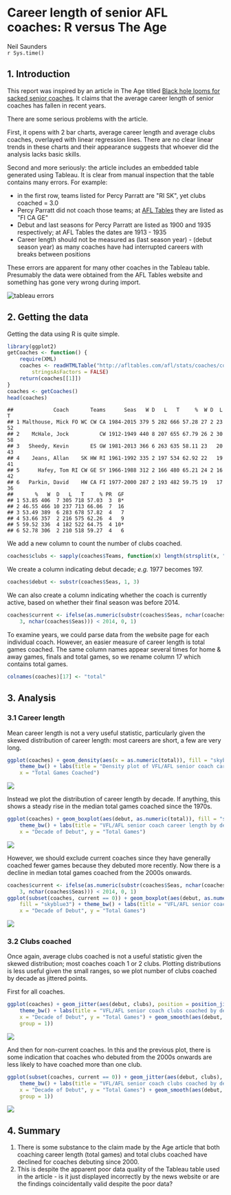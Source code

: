 # Career length of senior AFL coaches: R versus The Age
Neil Saunders  
`r Sys.time()`  

## 1. Introduction
This report was inspired by an article in The Age titled [Black hole looms for sacked senior coaches](http://www.theage.com.au/afl/afl-news/black-hole-looms-for-sacked-senior-coaches-20141001-10otho.html). It claims that the average career length of senior coaches has fallen in recent years.

There are some serious problems with the article.

First, it opens with 2 bar charts, average career length and average clubs coaches, overlayed with linear regression lines. There are no clear linear trends in these charts and their appearance suggests that whoever did the analysis lacks basic skills.

Second and more seriously: the article includes an embedded table generated using Tableau. It is clear from manual inspection that the table contains many errors. For example:

- in the first row, teams listed for Percy Parratt are "RI SK", yet clubs coached = 3.0
- Percy Parratt did not coach those teams; at [AFL Tables](http://afltables.com/afl/stats/coaches/Percy_Parratt.html) they are listed as "FI CA GE"
- Debut and last seasons for Percy Parratt are listed as 1900 and 1935 respectively; at AFL Tables the dates are 1913 - 1935
- Career length should not be measured as (last season year) - (debut season year) as many coaches have had interrupted careers with breaks between positions

These errors are apparent for many other coaches in the Tableau table. Presumably the data were obtained from the AFL Tables website and something has gone very wrong during import.

![tableau errors](tableau-errors.png)

## 2. Getting the data
Getting the data using R is quite simple.


```r
library(ggplot2)
getCoaches <- function() {
    require(XML)
    coaches <- readHTMLTable("http://afltables.com/afl/stats/coaches/coaches_idx.html", 
        stringsAsFactors = FALSE)
    return(coaches[[1]])
}
coaches <- getCoaches()
head(coaches)
```

```
##             Coach       Teams      Seas   W D   L   T     %  W D  L  T
## 1 Malthouse, Mick FO WC CW CA 1984-2015 379 5 282 666 57.28 27 2 23 52
## 2    McHale, Jock          CW 1912-1949 440 8 207 655 67.79 26 2 30 58
## 3   Sheedy, Kevin       ES GW 1981-2013 366 6 263 635 58.11 23   20 43
## 4    Jeans, Allan    SK HW RI 1961-1992 335 2 197 534 62.92 22   19 41
## 5      Hafey, Tom RI CW GE SY 1966-1988 312 2 166 480 65.21 24 2 16 42
## 6   Parkin, David    HW CA FI 1977-2000 287 2 193 482 59.75 19   17 36
##       %   W  D   L   T     % PR  GF
## 1 53.85 406  7 305 718 57.03  3  8*
## 2 46.55 466 10 237 713 66.06  7  16
## 3 53.49 389  6 283 678 57.82  4   7
## 4 53.66 357  2 216 575 62.26  4   9
## 5 59.52 336  4 182 522 64.75  4 10*
## 6 52.78 306  2 210 518 59.27  4   6
```

We add a new column to count the number of clubs coached.


```r
coaches$clubs <- sapply(coaches$Teams, function(x) length(strsplit(x, " ")[[1]]))
```

We create a column indicating debut decade; _e.g._ 1977 becomes 197.


```r
coaches$debut <- substr(coaches$Seas, 1, 3)
```

We can also create a column indicating whether the coach is currently active, based on whether their final season was before 2014.


```r
coaches$current <- ifelse(as.numeric(substr(coaches$Seas, nchar(coaches$Seas) - 
    3, nchar(coaches$Seas))) < 2014, 0, 1)
```

To examine years, we could parse data from the website page for each individual coach. However, an easier measure of career length is total games coached.
The same column names appear several times for home & away games, finals and total games, so we rename column 17 which contains total games.


```r
colnames(coaches)[17] <- "total"
```


## 3. Analysis
### 3.1 Career length
Mean career length is not a very useful statistic, particularly given the skewed distribution of career length: most careers are short, a few are very long.


```r
ggplot(coaches) + geom_density(aes(x = as.numeric(total)), fill = "skyblue3") + 
    theme_bw() + labs(title = "Density plot of VFL/AFL senior coach career length (total games)", 
    x = "Total Games Coached")
```

![](coaches_files/figure-html/density-1.png)<!-- -->

Instead we plot the distribution of career length by decade. If anything, this shows a steady rise in the median total games coached since the 1970s.


```r
ggplot(coaches) + geom_boxplot(aes(debut, as.numeric(total)), fill = "skyblue3") + 
    theme_bw() + labs(title = "VFL/AFL senior coach career length by debut decade (all)", 
    x = "Decade of Debut", y = "Total Games")
```

![](coaches_files/figure-html/length-all-1.png)<!-- -->

However, we should exclude current coaches since they have generally coached fewer games because they debuted more recently. Now there is a decline in median total games coached from the 2000s onwards.


```r
coaches$current <- ifelse(as.numeric(substr(coaches$Seas, nchar(coaches$Seas) - 
    3, nchar(coaches$Seas))) < 2014, 0, 1)
ggplot(subset(coaches, current == 0)) + geom_boxplot(aes(debut, as.numeric(total)), 
    fill = "skyblue3") + theme_bw() + labs(title = "VFL/AFL senior coach career length by debut decade (non-current)", 
    x = "Decade of Debut", y = "Total Games")
```

![](coaches_files/figure-html/length-past-1.png)<!-- -->

### 3.2 Clubs coached
Once again, average clubs coached is not a useful statistic given the skewed distribution; most coaches coach 1 or 2 clubs. Plotting distributions is less useful given the small ranges, so we plot number of clubs coached by decade as jittered points.

First for all coaches.


```r
ggplot(coaches) + geom_jitter(aes(debut, clubs), position = position_jitter(height = 0)) + 
    theme_bw() + labs(title = "VFL/AFL senior coach clubs coached by debut decade (all)", 
    x = "Decade of Debut", y = "Total Games") + geom_smooth(aes(debut, clubs, 
    group = 1))
```

![](coaches_files/figure-html/clubs-all-1.png)<!-- -->

And then for non-current coaches. In this and the previous plot, there is some indication that coaches who debuted from the 2000s onwards are less likely to have coached more than one club.


```r
ggplot(subset(coaches, current == 0)) + geom_jitter(aes(debut, clubs), position = position_jitter(height = 0)) + 
    theme_bw() + labs(title = "VFL/AFL senior coach clubs coached by debut decade (non-current)", 
    x = "Decade of Debut", y = "Total Games") + geom_smooth(aes(debut, clubs, 
    group = 1))
```

![](coaches_files/figure-html/clubs-past-1.png)<!-- -->

## 4. Summary
1. There is some substance to the claim made by the Age article that both coaching career length (total games) and total clubs coached have declined for coaches debuting since 2000. 
2. This is despite the apparent poor data quality of the Tableau table used in the article - is it just displayed incorrectly by the news website or are the findings coincidentally valid despite the poor data?
